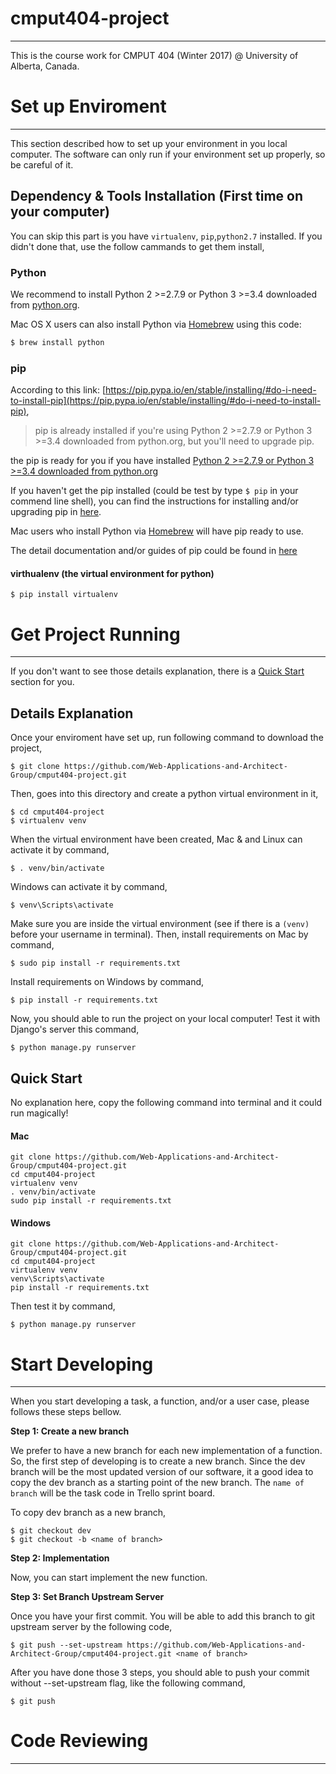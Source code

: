 # cmput404-project
------------------
This is the course work for CMPUT 404 (Winter 2017) @ University of Alberta, Canada.



# Set up Enviroment
-------------------
This section described how to set up your environment in you local computer. The software can only run if your environment set up properly, so be careful of it.


##  Dependency & Tools Installation (First time on your computer)
You can skip this part is you have ```virtualenv```, ```pip```,```python2.7``` installed. If you didn't done that, use the follow cammands to get them install,


### Python
We recommend to install Python 2 >=2.7.9 or Python 3 >=3.4 downloaded from [python.org](https://www.python.org/). 

Mac OS X users can also install Python via [Homebrew](#homebrew-for-mac) using this code:
```bash
$ brew install python
```


### pip
According to this link: [https://pip.pypa.io/en/stable/installing/#do-i-need-to-install-pip](https://pip.pypa.io/en/stable/installing/#do-i-need-to-install-pip), 
> pip is already installed if you're using Python 2 >=2.7.9 or Python 3 >=3.4 downloaded from python.org, but you'll need to upgrade pip.

the pip is ready for you if you have installed [Python 2 >=2.7.9 or Python 3 >=3.4 downloaded from python.org](#python)

If you haven't get the pip installed (could be test by type `$ pip` in your commend line shell), you can find the instructions for installing and/or upgrading pip in [here](https://pip.pypa.io/en/stable/installing/).

Mac users who install Python via [Homebrew](#homebrew-for-mac) will have pip ready to use.

The detail documentation and/or guides of pip could be found in [here](https://pip.pypa.io/en/stable/)


#### virthualenv (the virtual environment for python)
```
$ pip install virtualenv
```




# Get Project Running
---------------------
If you don't want to see those details explanation, there is a [Quick Start](#quick-start) section for you.

## Details Explanation
Once your enviroment have set up, run following command to download the project,
```
$ git clone https://github.com/Web-Applications-and-Architect-Group/cmput404-project.git 
```

Then, goes into this directory and create a python virtual environment in it,
```
$ cd cmput404-project
$ virtualenv venv
```

When the virtual environment have been created, Mac & and Linux can activate it by command,
```
$ . venv/bin/activate
```
Windows can activate it by command,
```
$ venv\Scripts\activate
```

Make sure you are inside the virtual environment (see if there is a ```(venv)``` before your username in terminal). Then, install requirements on Mac by command,
```
$ sudo pip install -r requirements.txt
```
Install requirements on Windows by command,
```
$ pip install -r requirements.txt
```

Now, you should able to run the project on your local computer! Test it with Django's server this command,
```
$ python manage.py runserver
```


## Quick Start
No explanation here, copy the following command into terminal and it could run magically!

#### Mac
```
git clone https://github.com/Web-Applications-and-Architect-Group/cmput404-project.git 
cd cmput404-project
virtualenv venv
. venv/bin/activate
sudo pip install -r requirements.txt
```
#### Windows
```
git clone https://github.com/Web-Applications-and-Architect-Group/cmput404-project.git 
cd cmput404-project
virtualenv venv
venv\Scripts\activate
pip install -r requirements.txt
```

Then test it by command,
```
$ python manage.py runserver
```



# Start Developing
------------------
When you start developing a task, a function, and/or a user case, please follows these steps bellow.

**Step 1: Create a new branch**

We prefer to have a new branch for each new implementation of a function. So, the first step of developing is to create a new branch. Since the dev branch will be the most updated version of our software, it a good idea to copy the dev branch as a starting point of the new branch. The ```name of branch``` will be the task code in Trello sprint board. 

To copy dev branch as a new branch,
```
$ git checkout dev
$ git checkout -b <name of branch>
```

**Step 2: Implementation**

Now, you can start implement the new function. 

**Step 3: Set Branch Upstream Server**

Once you have your first commit. You will be able to add this branch to git upstream server by the following code,
```
$ git push --set-upstream https://github.com/Web-Applications-and-Architect-Group/cmput404-project.git <name of branch>
```

After you have done those 3 steps, you should able to push your commit without --set-upstream flag, like the following command,
```
$ git push
```



# Code Reviewing
----------------



